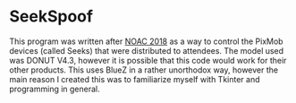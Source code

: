 # SeekSpoof

This program was written after <a href="https://oa-bsa.org/event/noac-2018">NOAC 2018</a> as a way to control the PixMob devices (called Seeks) that were distributed to attendees. The model used was DONUT V4.3, however it is possible that this code would work for their other products. This uses BlueZ in a rather unorthodox way, however the main reason I created this was to familiarize myself with Tkinter and programming in general.